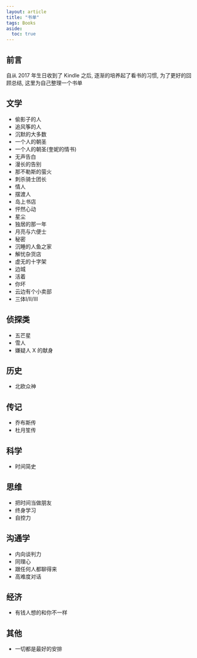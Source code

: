 ```yaml
---
layout: article
title: "书单"
tags: Books
aside:
  toc: true
---
```


## 前言
自从 2017 年生日收到了 Kindle 之后, 逐渐的培养起了看书的习惯, 为了更好的回顾总结, 这里为自己整理一个书单

## 文学
- 偷影子的人
- 追风筝的人
- 沉默的大多数
- 一个人的朝圣
- 一个人的朝圣(奎妮的情书)
- 无声告白
- 漫长的告别
- 那不勒斯的萤火
- 刺杀骑士团长
- 情人
- 摆渡人
- 岛上书店
- 怦然心动
- 星尘
- 独居的那一年
- 月亮与六便士
- 秘密
- 沉睡的人鱼之家
- 解忧杂货店
- 虚无的十字架
- 边城
- 活着
- 你坏
- 云边有个小卖部
- 三体I/II/III

## 侦探类
- 五芒星
- 雪人
- 嫌疑人 X 的献身

## 历史
- 北欧众神

## 传记
- 乔布斯传
- 杜月笙传

## 科学
- 时间简史

## 思维
- 把时间当做朋友
- 终身学习
- 自控力

## 沟通学
- 内向谈判力
- 同理心
- 跟任何人都聊得来
- 高难度对话

## 经济
- 有钱人想的和你不一样

## 其他
- 一切都是最好的安排